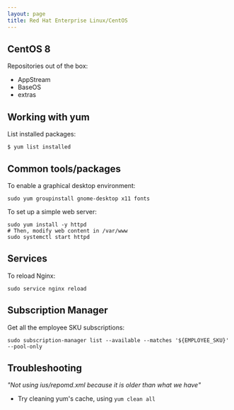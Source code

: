 ```yaml
---
layout: page
title: Red Hat Enterprise Linux/CentOS
---
```


## CentOS 8

Repositories out of the box:

- AppStream
- BaseOS
- extras

## Working with yum

List installed packages:

```
$ yum list installed
```

## Common tools/packages

To enable a graphical desktop environment:

```
sudo yum groupinstall gnome-desktop x11 fonts
```

To set up a simple web server:

```
sudo yum install -y httpd
# Then, modify web content in /var/www
sudo systemctl start httpd
```

## Services

To reload Nginx:

```
sudo service nginx reload
```

## Subscription Manager

Get all the employee SKU subscriptions:

```
sudo subscription-manager list --available --matches '${EMPLOYEE_SKU}' --pool-only
```

## Troubleshooting

_"Not using ius/repomd.xml because it is older than what we have"_

- Try cleaning yum's cache, using `yum clean all`
